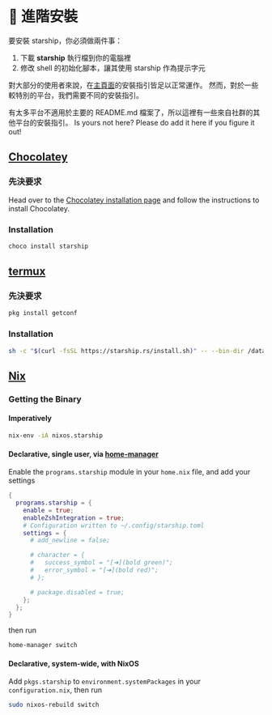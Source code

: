 # 🚀 進階安裝

要安裝 starship，你必須做兩件事：

1. 下載 **starship** 執行檔到你的電腦裡
1. 修改 shell 的初始化腳本，讓其使用 starship 作為提示字元

對大部分的使用者來說，在[主頁面](/guide/#🚀-installation)的安裝指引皆足以正常運作。 然而，對於一些較特別的平台，我們需要不同的安裝指引。

有太多平台不適用於主要的 README.md 檔案了，所以這裡有一些來自社群的其他平台的安裝指引。 Is yours not here? Please do add it here if you figure it out!

## [Chocolatey](https://chocolatey.org)

### 先決要求

Head over to the [Chocolatey installation page](https://chocolatey.org/install) and follow the instructions to install Chocolatey.

### Installation

```powershell
choco install starship
```

## [termux](https://termux.com)

### 先決要求

```sh
pkg install getconf
```

### Installation

```sh
sh -c "$(curl -fsSL https://starship.rs/install.sh)" -- --bin-dir /data/data/com.termux/files/usr/bin
```

## [Nix](https://nixos.wiki/wiki/Nix)

### Getting the Binary

#### Imperatively

```sh
nix-env -iA nixos.starship
```

#### Declarative, single user, via [home-manager](https://github.com/nix-community/home-manager)

Enable the `programs.starship` module in your `home.nix` file, and add your settings

```nix
{
  programs.starship = {
    enable = true;
    enableZshIntegration = true;
    # Configuration written to ~/.config/starship.toml
    settings = {
      # add_newline = false;

      # character = {
      #   success_symbol = "[➜](bold green)";
      #   error_symbol = "[➜](bold red)";
      # };

      # package.disabled = true;
    };
  };
}
```

then run

```sh
home-manager switch
```

#### Declarative, system-wide, with NixOS

Add `pkgs.starship` to `environment.systemPackages` in your `configuration.nix`, then run

```sh
sudo nixos-rebuild switch
```
